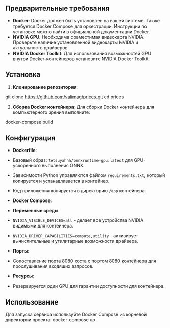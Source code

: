 ## Предварительные требования

- **Docker**: Docker должен быть установлен на вашей системе. Также требуется Docker Compose для оркестрации. Инструкции по установке можно найти в официальной документации Docker.
- **NVIDIA GPU**: Необходима совместимая видеокарта NVIDIA. Проверьте наличие установленной видеокарты NVIDIA и актуальность драйверов.
- **NVIDIA Docker Toolkit**: Для использования возможностей GPU внутри Docker-контейнеров установите NVIDIA Docker Toolkit.

## Установка

1. **Клонирование репозитория**:

git clone https://github.com/valimag/prices.git
cd prices



2. **Сборка Docker контейнера**:
Для сборки Docker контейнера для компьютерного зрения выполните:

docker-compose build



## Конфигурация

- **Dockerfile**:
- Базовый образ: `tetsuyahhh/onnxruntime-gpu:latest` для GPU-ускоренного выполнения ONNX.
- Зависимости Python управляются файлом `requirements.txt`, который копируется и устанавливается в контейнер.
- Код приложения копируется в директорию `/app` контейнера.

- **Docker Compose**:
- **Переменные среды**:
 - `NVIDIA_VISIBLE_DEVICES=all` - делает все устройства NVIDIA видимыми для контейнера.
 - `NVIDIA_DRIVER_CAPABILITIES=compute,utility` - активирует вычислительные и утилитарные возможности драйвера.
- **Порты**:
 - Сопоставление порта 8080 хоста с портом 8080 контейнера для прослушивания входящих запросов.
- **Ресурсы**:
 - Резервируется один GPU для гарантии доступности для контейнера.

## Использование

Для запуска сервиса используйте Docker Compose из корневой директории проекта:
docker-compose up
